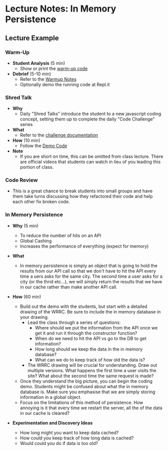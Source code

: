 # Lecture Notes: In Memory Persistence

## Lecture Example

### Warm-Up

- **Student Analysis** (5 min)
  - Show or print the [warm-up code](../warm-up/warm-up.md)
- **Debrief** (5-10 min)
  - Refer to the [Warmup Notes](../warm-up/NOTES.md)
  - Optionally demo the running code at Repl.it

### Shred Talk

- **Why**
  - Daily "Shred Talks" introduce the student to a new javascript coding concept, setting them up to complete the daily "Code Challenge" series
- **What**
  - Refer to the [challenge documentation](../challenges/README.md)
- **How** (10 min)
  - Follow the [Demo Code](../challenges/DEMO.md)
- **Note**
  - If you are short on time, this can be omitted from class lecture. There are official videos that students can watch in lieu of you leading this portion of class.

### Code Review

- This is a great chance to break students into small groups and have them take turns discussing how they refactored their code and help each other fix broken code.

### In Memory Persistence

- **Why** (5 min)
  - To reduce the number of hits on an API
  - Global Cashing
  - Increases the performance of everything (expect for memory)

- **What**
  - In memory persistence is simply an object that is going to hold the results from our API call so that we don't have to hit the API every time a uers asks for the same city. The second time a user asks for a city (or the thrid etc...), we will simply return the results that we have in our cache rather than make another API call.

- **How** (60 min)
  - Build out the demo with the students, but start with a detailed drawing of the WRRC. Be sure to include the in memory database in your drawing.
    - Lead the class through a series of questions:
      - Where should we put the information from the API once we get it and run it through the constructor function?
      - When do we need to hit the API vs go to the DB to get information?
      - How long should we keep the data in the in memory database?
      - What can we do to keep track of how old the data is?
    - The WRRC drawing will be crucial for understanding. Draw out multiple versions. What happens the first time a user visits the site? What about the second time the same request is made?
  - Once they understand the big picture, you can begin the coding demo. Students might be confused about what the in memory database is. Make sure you emphasise that we are simply storing information in a global object.
  - Focus on the limitations of this method of persistence. How annoying is it that every time we restart the server, all the of the data in our cache is cleared?

- **Experimentation and Discovery Ideas**
  - How long might you want to keep data cached?
  - How could you keep track of how long data is cached?
  - Would could you do if data is too old?

